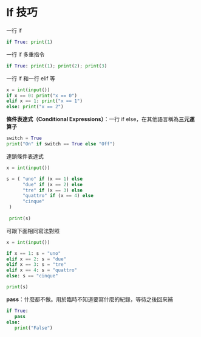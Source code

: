 # If 技巧

一行 if

```python
if True: print(1)
```

一行 if 多重指令

```python
if True: print(1); print(2); print(3)
```

一行 if 和一行 elif 等

```python
x = int(input())
if x == 0: print("x == 0")
elif x == 1: print("x == 1")
else: print("x == 2")
```

**條件表達式（**Conditional Expressions**）**：一行 if else，在其他語言稱為**三元運算子**

```python
switch = True
print("On" if switch == True else "Off") 
```

連鎖條件表達式

```python
x = int(input())

s = ( "uno" if (x == 1) else
      "due" if (x == 2) else
      "tre" if (x == 3) else
      "quattro" if (x == 4) else
      "cinque"
 )
 
 print(s)
```

可跟下面相同寫法對照

```python
x = int(input())

if x == 1: s = "uno"
elif x == 2: s = "due"
elif x == 3: s = "tre"
elif x == 4: s = "quattro"
else: s == "cinque"

print(s)
```

**pass**：什麼都不做。用於臨時不知道要寫什麼的紀錄，等待之後回來補

```python
if True:
   pass
else:
   print("False") 
```






